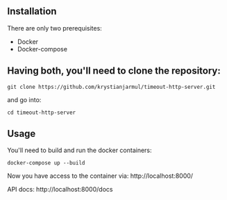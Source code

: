 
## Installation 
There are only two prerequisites:
* Docker
* Docker-compose

## Having both, you'll need to clone the repository:
```
git clone https://github.com/krystianjarmul/timeout-http-server.git
```
and go into:
```
cd timeout-http-server
```

## Usage
You'll need to build and run the docker containers:
```
docker-compose up --build
```
Now you have access to the container via:
http://localhost:8000/

API docs: http://localhost:8000/docs



